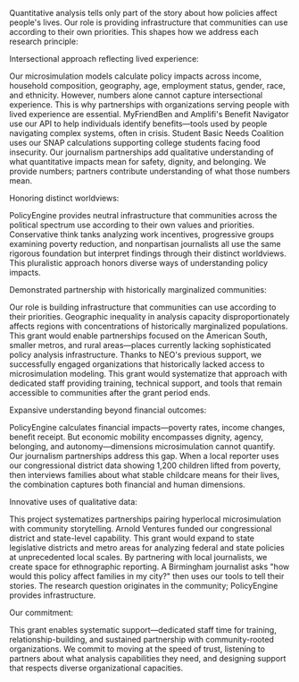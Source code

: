 Quantitative analysis tells only part of the story about how policies affect people's lives. Our role is providing infrastructure that communities can use according to their own priorities. This shapes how we address each research principle:

Intersectional approach reflecting lived experience:

Our microsimulation models calculate policy impacts across income, household composition, geography, age, employment status, gender, race, and ethnicity. However, numbers alone cannot capture intersectional experience. This is why partnerships with organizations serving people with lived experience are essential. MyFriendBen and Amplifi's Benefit Navigator use our API to help individuals identify benefits—tools used by people navigating complex systems, often in crisis. Student Basic Needs Coalition uses our SNAP calculations supporting college students facing food insecurity. Our journalism partnerships add qualitative understanding of what quantitative impacts mean for safety, dignity, and belonging. We provide numbers; partners contribute understanding of what those numbers mean.

Honoring distinct worldviews:

PolicyEngine provides neutral infrastructure that communities across the political spectrum use according to their own values and priorities. Conservative think tanks analyzing work incentives, progressive groups examining poverty reduction, and nonpartisan journalists all use the same rigorous foundation but interpret findings through their distinct worldviews. This pluralistic approach honors diverse ways of understanding policy impacts.

Demonstrated partnership with historically marginalized communities:

Our role is building infrastructure that communities can use according to their priorities. Geographic inequality in analysis capacity disproportionately affects regions with concentrations of historically marginalized populations. This grant would enable partnerships focused on the American South, smaller metros, and rural areas—places currently lacking sophisticated policy analysis infrastructure. Thanks to NEO's previous support, we successfully engaged organizations that historically lacked access to microsimulation modeling. This grant would systematize that approach with dedicated staff providing training, technical support, and tools that remain accessible to communities after the grant period ends.

Expansive understanding beyond financial outcomes:

PolicyEngine calculates financial impacts—poverty rates, income changes, benefit receipt. But economic mobility encompasses dignity, agency, belonging, and autonomy—dimensions microsimulation cannot quantify. Our journalism partnerships address this gap. When a local reporter uses our congressional district data showing 1,200 children lifted from poverty, then interviews families about what stable childcare means for their lives, the combination captures both financial and human dimensions.

Innovative uses of qualitative data:

This project systematizes partnerships pairing hyperlocal microsimulation with community storytelling. Arnold Ventures funded our congressional district and state-level capability. This grant would expand to state legislative districts and metro areas for analyzing federal and state policies at unprecedented local scales. By partnering with local journalists, we create space for ethnographic reporting. A Birmingham journalist asks "how would this policy affect families in my city?" then uses our tools to tell their stories. The research question originates in the community; PolicyEngine provides infrastructure.

Our commitment:

This grant enables systematic support—dedicated staff time for training, relationship-building, and sustained partnership with community-rooted organizations. We commit to moving at the speed of trust, listening to partners about what analysis capabilities they need, and designing support that respects diverse organizational capacities.
